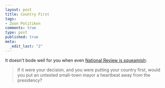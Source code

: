 ```yaml
--- 
layout: post
title: Country First
tags: 
- Zoon Politikon
comments: true
type: post
published: true
meta: 
  _edit_last: "2"
---
```

It doesn't bode well for you when even <a href="http://frum.nationalreview.com/post/?q=M2VhOWE0N2VkOWI3MDdlODRlZWE4ODljMDc2NjliZDk=">National Review is squeamish</a>:
<blockquote>If it were your decision, and you were putting your country first, would you put an untested small-town mayor a heartbeat away from the presidency?</blockquote>
